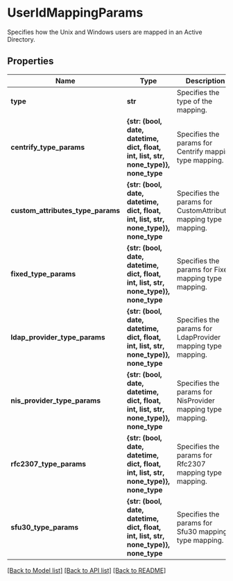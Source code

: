 # UserIdMappingParams

Specifies how the Unix and Windows users are mapped in an Active Directory.

## Properties
Name | Type | Description | Notes
------------ | ------------- | ------------- | -------------
**type** | **str** | Specifies the type of the mapping. | 
**centrify_type_params** | **{str: (bool, date, datetime, dict, float, int, list, str, none_type)}, none_type** | Specifies the params for Centrify mapping type mapping. | [optional] 
**custom_attributes_type_params** | **{str: (bool, date, datetime, dict, float, int, list, str, none_type)}, none_type** | Specifies the params for CustomAttributes mapping type mapping. | [optional] 
**fixed_type_params** | **{str: (bool, date, datetime, dict, float, int, list, str, none_type)}, none_type** | Specifies the params for Fixed mapping type mapping. | [optional] 
**ldap_provider_type_params** | **{str: (bool, date, datetime, dict, float, int, list, str, none_type)}, none_type** | Specifies the params for LdapProvider mapping type mapping. | [optional] 
**nis_provider_type_params** | **{str: (bool, date, datetime, dict, float, int, list, str, none_type)}, none_type** | Specifies the params for NisProvider mapping type mapping. | [optional] 
**rfc2307_type_params** | **{str: (bool, date, datetime, dict, float, int, list, str, none_type)}, none_type** | Specifies the params for Rfc2307 mapping type mapping. | [optional] 
**sfu30_type_params** | **{str: (bool, date, datetime, dict, float, int, list, str, none_type)}, none_type** | Specifies the params for Sfu30 mapping type mapping. | [optional] 

[[Back to Model list]](../README.md#documentation-for-models) [[Back to API list]](../README.md#documentation-for-api-endpoints) [[Back to README]](../README.md)


